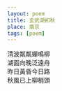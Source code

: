 ```yaml
---
layout: poem
title: 玄武湖初秋
place: 南京
tags: [poem]
---
```


清波粼粼蟬鳴柳     
湖面向晚泛遠舟   
昨日黃昏今日路   
秋風已上柳梢頭   

